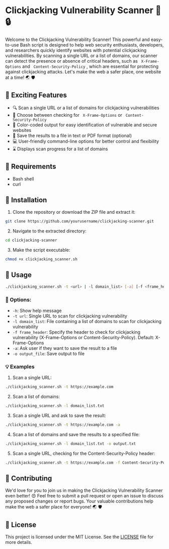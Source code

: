 # Clickjacking Vulnerability Scanner :mag_right: :lock:

Welcome to the Clickjacking Vulnerability Scanner! This powerful and easy-to-use Bash script is designed to help web security enthusiasts, developers, and researchers quickly identify websites with potential clickjacking vulnerabilities. By scanning a single URL or a list of domains, our scanner can detect the presence or absence of critical headers, such as ``` X-Frame-Options```  and ``` Content-Security-Policy``` , which are essential for protecting against clickjacking attacks. Let's make the web a safer place, one website at a time! :earth_asia: :shield:

## :star2: Exciting Features

- :mag: Scan a single URL or a list of domains for clickjacking vulnerabilities
- :wrench: Choose between checking for ``` X-Frame-Options```  or ``` Content-Security-Policy```
- :art: Color-coded output for easy identification of vulnerable and secure websites
- :floppy_disk: Save the results to a file in text or PDF format (optional)
- :computer: User-friendly command-line options for better control and flexibility
- :hourglass: Displays scan progress for a list of domains

## :hammer: Requirements

- Bash shell
- curl

## :rocket: Installation

1. Clone the repository or download the ZIP file and extract it:

``` bash
git clone https://github.com/yourusername/clickjacking-scanner.git
``` 

2. Navigate to the extracted directory:

``` bash
cd clickjacking-scanner
``` 

3. Make the script executable:

``` bash
chmod +x clickjacking_scanner.sh
``` 

## :book: Usage

``` bash
./clickjacking_scanner.sh -t <url> | -l domain_list> [-a] [-f <frame_header>] [ -o <output_file> ]
``` 
### :pushpin: Options:

- `-h`: Show help message
- `-t url`: Single URL to scan for clickjacking vulnerability
- `-l domain_list`: File containing a list of domains to scan for clickjacking vulnerability
- `-f frame_header`: Specify the header to check for clickjacking vulnerability (X-Frame-Options or Content-Security-Policy). Default: X-Frame-Options
- `-a`: Ask user if they want to save the result to a file
- `-o output_file`: Save output to file

### :bulb: Examples

1. Scan a single URL:

```bash
./clickjacking_scanner.sh -t https://example.com
```

2. Scan a list of domains:

```bash
./clickjacking_scanner.sh -l domain_list.txt
```

3. Scan a single URL and ask to save the result:

```bash
./clickjacking_scanner.sh -t https://example.com -a
```

4. Scan a list of domains and save the results to a specified file:

```bash
./clickjacking_scanner.sh -l domain_list.txt -o output.txt
```

5. Scan a single URL, checking for the Content-Security-Policy header:

```bash
./clickjacking_scanner.sh -t https://example.com -f Content-Security-Policy
```

## :handshake: Contributing

We'd love for you to join us in making the Clickjacking Vulnerability Scanner even better! :heart_eyes: Feel free to submit a pull request or open an issue to discuss any proposed changes or report bugs.  Your valuable contributions help make the web a safer place for everyone! :earth_asia: :shield:

## :page_with_curl: License

This project is licensed under the MIT License. See the [LICENSE](LICENSE) file for more details.
